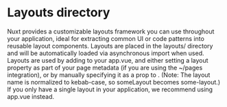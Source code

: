 # Layouts directory

Nuxt provides a customizable layouts framework you can use throughout your application, ideal for extracting common UI or code patterns into reusable layout components.
Layouts are placed in the layouts/ directory and will be automatically loaded via asynchronous import when used. Layouts are used by adding <NuxtLayout> to your app.vue, and either setting a layout property as part of your page metadata (if you are using the ~/pages integration), or by manually specifying it as a prop to <NuxtLayout>. (Note: The layout name is normalized to kebab-case, so someLayout becomes some-layout.)
If you only have a single layout in your application, we recommend using app.vue instead.
